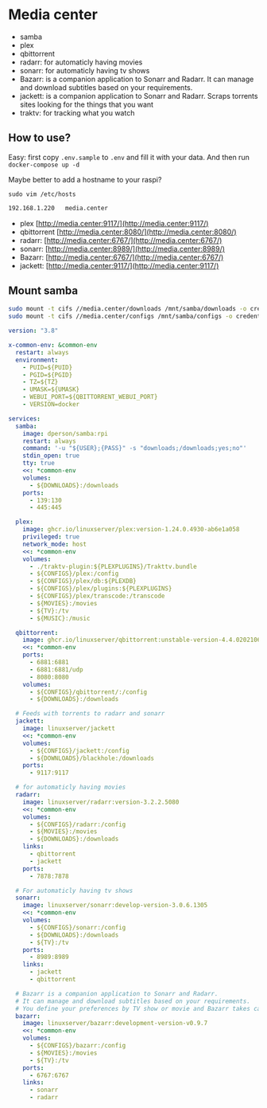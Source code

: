 # Media center

- samba
- plex
- qbittorrent
- radarr: for automaticly having movies
- sonarr: for automaticly having tv shows
- Bazarr: is a companion application to Sonarr and Radarr. It can manage and download subtitles based on your requirements.
- jackett:  is a companion application to Sonarr and Radarr. Scraps torrents sites looking for the things that you want
- traktv: for tracking what you watch

## How to use?

Easy: first copy `.env.sample` to `.env` and fill it with your data. And then run `docker-compose up -d`

Maybe better to add a hostname to your raspi?

`sudo vim /etc/hosts`

```txt
192.168.1.220   media.center
```

- plex [http://media.center:9117/](http://media.center:9117/)
- qbittorrent [http://media.center:8080/](http://media.center:8080/)
- radarr: [http://media.center:6767/](http://media.center:6767/)
- sonarr: [http://media.center:8989/](http://media.center:8989/)
- Bazarr: [http://media.center:6767/](http://media.center:6767/)
- jackett: [http://media.center:9117/](http://media.center:9117/)


## Mount samba

```bash
sudo mount -t cifs //media.center/downloads /mnt/samba/downloads -o credentials=$HOME/.smbcredentials,uid=$(id -u),gid=$(id -g)
sudo mount -t cifs //media.center/configs /mnt/samba/configs -o credentials=$HOME/.smbcredentials,uid=$(id -u),gid=$(id -g)
```

```yaml
version: "3.8"

x-common-env: &common-env
  restart: always
  environment:
    - PUID=${PUID}
    - PGID=${PGID}
    - TZ=${TZ}
    - UMASK=${UMASK}
    - WEBUI_PORT=${QBITTORRENT_WEBUI_PORT}
    - VERSION=docker

services:
  samba:
    image: dperson/samba:rpi
    restart: always
    command: '-u "${USER};{PASS}" -s "downloads;/downloads;yes;no"'
    stdin_open: true
    tty: true
    <<: *common-env
    volumes:
      - ${DOWNLOADS}:/downloads
    ports:
      - 139:130
      - 445:445

  plex:
    image: ghcr.io/linuxserver/plex:version-1.24.0.4930-ab6e1a058
    privileged: true
    network_mode: host
    <<: *common-env
    volumes:
      - ./traktv-plugin:${PLEXPLUGINS}/Trakttv.bundle
      - ${CONFIGS}/plex:/config
      - ${CONFIGS}/plex/db:${PLEXDB}
      - ${CONFIGS}/plex/plugins:${PLEXPLUGINS}
      - ${CONFIGS}/plex/transcode:/transcode
      - ${MOVIES}:/movies
      - ${TV}:/tv
      - ${MUSIC}:/music

  qbittorrent:
    image: ghcr.io/linuxserver/qbittorrent:unstable-version-4.4.0202106140855-7320-2bd5aca3aubuntu20.04.1
    <<: *common-env
    ports:
      - 6881:6881
      - 6881:6881/udp
      - 8080:8080
    volumes:
      - ${CONFIGS}/qbittorrent/:/config
      - ${DOWNLOADS}:/downloads

  # Feeds with torrents to radarr and sonarr
  jackett:
    image: linuxserver/jackett
    <<: *common-env
    volumes:
      - ${CONFIGS}/jackett:/config
      - ${DOWNLOADS}/blackhole:/downloads
    ports:
      - 9117:9117

  # for automaticly having movies
  radarr:
    image: linuxserver/radarr:version-3.2.2.5080
    <<: *common-env
    volumes:
      - ${CONFIGS}/radarr:/config
      - ${MOVIES}:/movies
      - ${DOWNLOADS}:/downloads
    links:
      - qbittorrent
      - jackett
    ports:
      - 7878:7878

  # For automaticly having tv shows
  sonarr:
    image: linuxserver/sonarr:develop-version-3.0.6.1305
    <<: *common-env
    volumes:
      - ${CONFIGS}/sonarr:/config
      - ${DOWNLOADS}:/downloads
      - ${TV}:/tv
    ports:
      - 8989:8989
    links:
      - jackett
      - qbittorrent

  # Bazarr is a companion application to Sonarr and Radarr.
  # It can manage and download subtitles based on your requirements.
  # You define your preferences by TV show or movie and Bazarr takes care of everything for you.
  bazarr:
    image: linuxserver/bazarr:development-version-v0.9.7
    <<: *common-env
    volumes:
      - ${CONFIGS}/bazarr:/config
      - ${MOVIES}:/movies
      - ${TV}:/tv
    ports:
      - 6767:6767
    links:
      - sonarr
      - radarr
```
